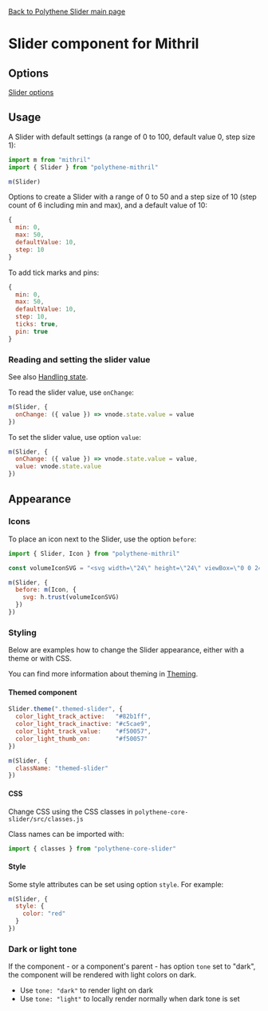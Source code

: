 [Back to Polythene Slider main page](../slider.md)

# Slider component for Mithril


## Options

[Slider options](../slider.md)



## Usage

A Slider with default settings (a range of 0 to 100, default value 0, step size 1):

~~~javascript
import m from "mithril"
import { Slider } from "polythene-mithril"

m(Slider)
~~~

Options to create a Slider with a range of 0 to 50 and a step size of 10 (step count of 6 including min and max), and a default value of 10:

~~~javascript
{
  min: 0,
  max: 50,
  defaultValue: 10,
  step: 10
}
~~~

To add tick marks and pins:

~~~javascript
{
  min: 0,
  max: 50,
  defaultValue: 10,
  step: 10,
  ticks: true,
  pin: true
}
~~~

### Reading and setting the slider value

See also [Handling state](../handling-state.md).

To read the slider value, use `onChange`:

~~~javascript
m(Slider, {
  onChange: ({ value }) => vnode.state.value = value
})
~~~

To set the slider value, use option `value`:

~~~javascript
m(Slider, {
  onChange: ({ value }) => vnode.state.value = value,
  value: vnode.state.value
})
~~~


## Appearance

### Icons

To place an icon next to the Slider, use the option `before`:

~~~javascript
import { Slider, Icon } from "polythene-mithril"

const volumeIconSVG = "<svg width=\"24\" height=\"24\" viewBox=\"0 0 24 24\"><path d=\"M3 9v6h4l5 5V4L7 9H3zm13.5 3c0-1.77-1.02-3.29-2.5-4.03v8.05c1.48-.73 2.5-2.25 2.5-4.02zM14 3.23v2.06c2.89.86 5 3.54 5 6.71s-2.11 5.85-5 6.71v2.06c4.01-.91 7-4.49 7-8.77s-2.99-7.86-7-8.77z\"/></svg>"

m(Slider, {
  before: m(Icon, {
    svg: h.trust(volumeIconSVG)
  })
})
~~~

### Styling

Below are examples how to change the Slider appearance, either with a theme or with CSS.

You can find more information about theming in [Theming](../theming.md).

#### Themed component

~~~javascript
Slider.theme(".themed-slider", {
  color_light_track_active:   "#82b1ff",
  color_light_track_inactive: "#c5cae9",
  color_light_track_value:    "#f50057",
  color_light_thumb_on:       "#f50057"
})

m(Slider, {
  className: "themed-slider"
})
~~~

#### CSS

Change CSS using the CSS classes in `polythene-core-slider/src/classes.js`

Class names can be imported with:

~~~javascript
import { classes } from "polythene-core-slider"
~~~

#### Style

Some style attributes can be set using option `style`. For example:

~~~javascript
m(Slider, {
  style: {
    color: "red"
  }
})
~~~

### Dark or light tone

If the component - or a component's parent - has option `tone` set to "dark", the component will be rendered with light colors on dark. 

* Use `tone: "dark"` to render light on dark
* Use `tone: "light"` to locally render normally when dark tone is set


